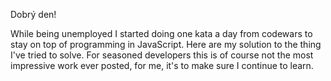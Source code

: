 Dobrý den!

While being unemployed I started doing one kata a day from codewars to stay on top of programming in JavaScript. Here are my solution to the thing I've tried to solve. For seasoned developers this is of course not the most impressive work ever posted, for me, it's to make sure I continue to learn.
